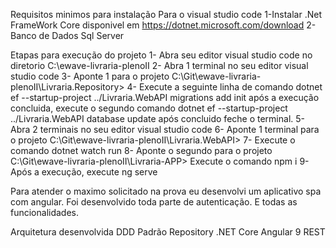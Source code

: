 Requisitos minimos para instalação
Para o visual studio code
1-Instalar .Net FrameWork Core disponivel em https://dotnet.microsoft.com/download
2-Banco de Dados Sql Server

Etapas para execução do projeto
1- Abra seu editor visual studio code no diretorio C:\ewave-livraria-plenoII
2- Abra 1 terminal no seu editor visual studio code
3- Aponte 1 para o projeto C:\Git\ewave-livraria-plenoII\Livraria.Repository>
4- Execute a seguinte linha de comando dotnet ef --startup-project ../Livraria.WebAPI migrations add init após a execução concluida, execute o segundo comando
dotnet ef --startup-project ../Livraria.WebAPI database update após concluido feche o terminal.
5- Abra 2 terminais no seu editor visual studio code
6- Aponte 1 terminal para o projeto C:\Git\ewave-livraria-plenoII\Livraria.WebAPI>
7- Execute o comando dotnet watch run
8- Aponte o segundo para o projeto C:\Git\ewave-livraria-plenoII\Livraria-APP> Execute o comando npm i
9- Após a execução, execute ng serve

Para atender o maximo solicitado na prova eu desenvolvi um aplicativo spa com angular.
Foi desenvolvido toda parte de autenticação.
E todas as funcionalidades.

Arquitetura desenvolvida DDD
Padrão Repository
.NET Core
Angular 9
REST
